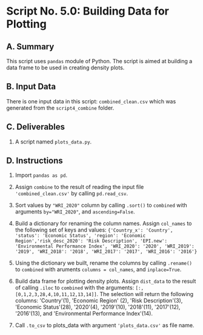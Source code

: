 # Script No. 5.0: Building Data for Plotting

## A. Summary

This script uses `pandas` module of Python. The script is aimed at building a data frame to be used in creating density plots.

## B. Input Data

There is one input data in this script: `combined_clean.csv` which was generated from the `script4_combine` folder.

## C. Deliverables

1. A script named `plots_data.py`.

## D. Instructions

1. Import `pandas as pd`.

2. Assign `combine` to the result of reading the input file `'combined_clean.csv'` by calling `pd.read_csv`.

3. Sort values by `"WRI_2020"` column by calling `.sort()` to `combined` with arguments `by="WRI_2020"`, and `ascending=False`.

4. Build a dictionary for renaming the column names. Assign `col_names` to the following set of keys and values: `{'Country_x': 'Country', 'status': 'Economic Status', 'region': 'Economic Region','risk_desc_2020': 'Risk Description', 'EPI.new': 'Environmental Performance Index', 'WRI_2020': '2020', 'WRI_2019': '2019', 'WRI_2018': '2018', 'WRI_2017': '2017', 'WRI_2016': '2016'}`

5. Using the dictionary we built, rename the columns by calling `.rename()` to `combined` with aruments `columns = col_names`, and `inplace=True`.

6. Build data frame for plotting density plots. Assign `dist_data` to the result of calling `.iloc` to `combined` with the arguments: `[:,[0,1,2,3,28,4,10,11,12,13,14]]`. The selection will return the following columns: 'Country'(1), 'Economic Region' (2), 'Risk Description'(3), 'Economic Status'(28), 
'2020'(4), '2019'(10), '2018'(11), '2017'(12), '2016'(13), and 'Environmental Performance Index'(14).

7. Call `.to_csv` to plots_data with argument `'plots_data.csv'` as file name.